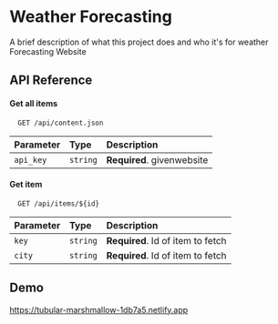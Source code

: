 
# Weather Forecasting

A brief description of what this project does and who it's for weather Forecasting Website 


## API Reference

#### Get all items

```http
  GET /api/content.json
```

| Parameter | Type     | Description                |
| :-------- | :------- | :------------------------- |
| `api_key` | `string` | **Required**. givenwebsite |

#### Get item

```http
  GET /api/items/${id}
```

| Parameter | Type     | Description                       |
| :-------- | :------- | :-------------------------------- |
| `key`      | `string` | **Required**. Id of item to fetch |
| `city`      | `string` | **Required**. Id of item to fetch |




## Demo
https://tubular-marshmallow-1db7a5.netlify.app
